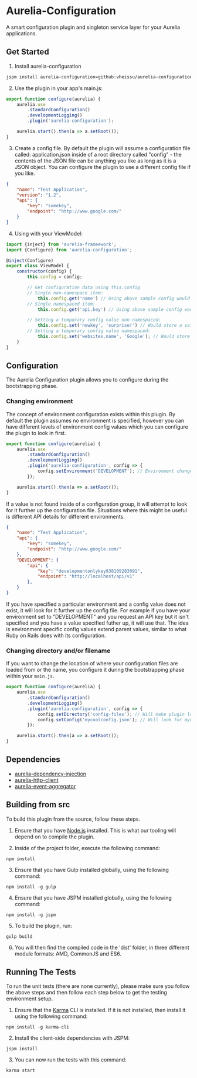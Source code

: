 # Aurelia-Configuration
A smart configuration plugin and singleton service layer for your Aurelia applications.

## Get Started

1. Install aurelia-configuration

```bash
jspm install aurelia-configuration=github:vheissu/aurelia-configuration
```

2. Use the plugin in your app's main.js:

```javascript
export function configure(aurelia) {
    aurelia.use
        .standardConfiguration()
        .developmentLogging()
        .plugin('aurelia-configuration');

    aurelia.start().then(a => a.setRoot());
}
```

3. Create a config file. By default the plugin will assume a configuration file called: application.json inside of a root directory called "config" - the contents of the JSON file can be anything you like as long as it is a JSON object. You can configure the plugin to use a different config file if you like.

```json
{
    "name": "Test Application",
    "version": "1.2",
    "api": {
        "key": "somekey",
        "endpoint": "http://www.google.com/"
    }
}
```

4. Using with your ViewModel:

```javascript
import {inject} from 'aurelia-frameework';
import {Configure} from 'aurelia-configuration';

@inject(Configure)
export class ViewModel {
    constructor(config) {
        this.config = config;

        // Get configuration data using this.config
        // Single non-namespace item:
            this.config.get('name') // Using above sample config would return 'Test Application'
        // Single namespaced item:
            this.config.get('api.key') // Using above sample config would return 'somekey'

        // Setting a temporary config value non-namespaced:
            this.config.set('newkey', 'surprise!') // Would store a value of 'surprise!' on object {newkey: 'surprise!'}
        // Setting a temporary config value namespaced:
            this.config.set('websites.name', 'Google'); // Would store a value of 'Google' on object {websites: {name: 'Google'}}
    }
}
```

## Configuration
The Aurelia Configuration plugin allows you to configure during the bootstrapping phase.

### Changing environment
The concept of environment configuration exists within this plugin. By default the plugin assumes no environment is specified, however you can have different levels of environment config values which you can configure the plugin to look in first.

```javascript
export function configure(aurelia) {
    aurelia.use
        .standardConfiguration()
        .developmentLogging()
        .plugin('aurelia-configuration', config => {
            config.setEnvironment('DEVELOPMENT'); // Environment changes to DEVELOPMENT
        });

    aurelia.start().then(a => a.setRoot());
}
```

If a value is not found inside of a configuration group, it will attempt to look for it further up the configuration file. Situations where this might be useful is different API details for different environments.

```json
{
    "name": "Test Application",
    "api": {
        "key": "somekey",
        "endpoint": "http://www.google.com/"
    },
    "DEVELOPMENT": {
        "api": {
            "key": "developmentonlykey938109283091",
            "endpoint": "http://localhost/api/v1"
        },
    }
}
```

If you have specified a particular environment and a config value does not exist, it will look for it further up the config file. For example if you have your environment set to "DEVELOPMENT" and you request an API key but it isn't specified and you have a value specified futher up, it will use that. The idea is environment specific config values extend parent values, similar to what Ruby on Rails does with its configuration.

### Changing directory and/or filename
If you want to change the location of where your configuration files are loaded from or the name, you configure it during the bootstrapping phase within your ``main.js``.

```javascript
export function configure(aurelia) {
    aurelia.use
        .standardConfiguration()
        .developmentLogging()
        .plugin('aurelia-configuration', config => {
            config.setDirectory('config-files'); // Will make plugin look for config files in a file called "config-files"
            config.setConfig('mycoolconfig.json'); // Will look for mycoolconfig.json as the configuration file
        });

    aurelia.start().then(a => a.setRoot());
}
```

## Dependencies

* [aurelia-dependency-injection](https://github.com/aurelia/dependency-injection)
* [aurelia-http-client](https://github.com/aurelia/http-client)
* [aurelia-event-aggregator](https://github.com/aurelia/event-aggregator)

## Building from src

To build this plugin from the source, follow these steps.

1. Ensure that you have [Node.js](http://nodejs.org) installed. This is what our tooling will depend on to compile the plugin.

2. Inside of the project folder, execute the following command:

```shell
npm install
```

3. Ensure that you have Gulp installed globally, using the following command:

```shell
npm install -g gulp
```

4. Ensure that you have JSPM installed globally, using the following command:

```shell
npm install -g jspm
```

5. To build the plugin, run:

```shell
gulp build
```

6. You will then find the compiled code in the 'dist' folder, in three different module formats: AMD, CommonJS and ES6.

## Running The Tests

To run the unit tests (there are none currently), please make sure you follow the above steps and then follow each step below to get the testing environment setup.

1. Ensure that the [Karma](http://karma-runner.github.io/) CLI is installed. If it is not installed, then install it using the following command:

  ```shell
  npm install -g karma-cli
  ```

2. Install the client-side dependencies with JSPM:

  ```shell
  jspm install
  ```
3. You can now run the tests with this command:

  ```shell
  karma start
  ```
